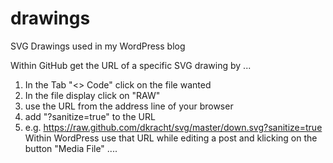# drawings
SVG Drawings used in my WordPress blog

Within GitHub get the URL of a specific SVG drawing by ...
   1) In the Tab "<> Code"  click on the file wanted
   2) In the file display click on "RAW"
   3) use the URL from the address line of your browser
   4) add "?sanitize=true" to the URL
   5) e.g. https://raw.github.com/dkracht/svg/master/down.svg?sanitize=true
Within WordPress use that URL while editing a post and klicking on the button "Media File" ....
